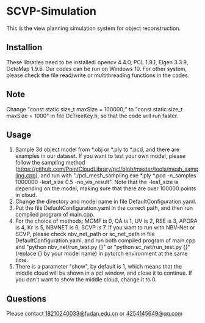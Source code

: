 # SCVP-Simulation
This is the view planning simulation system for object reconstruction.

## Installion
These libraries need to be installed: opencv 4.4.0, PCL 1.9.1, Eigen 3.3.9, OctoMap 1.9.6.
Our codes can be run on Windows 10. For other system, please check the file read/write or multithreading functions in the codes.
## Note
Change "const static size_t maxSize = 100000;" to "const static size_t maxSize = 1000" in file OcTreeKey.h, so that the code will run faster.
## Usage
1. Sample 3d object model from *.obj or *.ply to *.pcd, and there are examples in our dataset. If you want to test your own model, please follow the sampling method (https://github.com/PointCloudLibrary/pcl/blob/master/tools/mesh_sampling.cpp), and run with "./pcl_mesh_sampling.exe *.ply *.pcd -n_samples 1000000 -leaf_size 0.5 -no_vis_result". Note that the -leaf_size is depending on the model, making sure that there are over 100000 points in cloud.
2. Change the directory and model name in file DefaultConfiguration.yaml.
3. Put the file DefaultConfiguration.yaml in the correct path, and then run compiled program of main.cpp.
4. For the choice of methods: MCMF is 0, OA is 1, UV is 2, RSE is 3, APORA is 4, Kr is 5, NBVNET is 6, SCVP is 7. If you want to run with NBV-Net or SCVP, please check nbv_net_path or sc_net_path in file DefaultConfiguration.yaml, and run both compiled program of main.cpp and "python nbv_net/run_test.py {}" or "python sc_net/run_test.py {}" (replace {} by your model name) in pytorch environment at the same time.
5. There is a parameter "show", by default is 1, which means that the middle cloud will be shown in a pcl window, and close it to continue. If you don't want to show the middle cloud, change it to 0.
## Questions
Please contact 18210240033@fudan.edu.cn or 4254145649@qq.com
